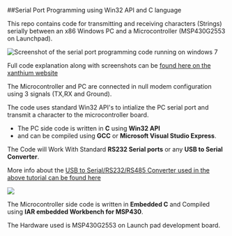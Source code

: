 ##Serial Port Programming using Win32 API and C language

This repo contains code for transmitting and receiving characters (Strings) serially between an x86 Windows PC and a Microcontroller (MSP430G2553 on Launchpad).

<img src="http://s25.postimg.org/bqw6jzqfz/Serial_port_write_windows.jpg" alt ="Screenshot of the serial port programming code running on windows 7">

Full code explanation along with screenshots can be <a href = http://xanthium.in/Serial-Port-Programming-using-Win32-API> found here on the xanthium website </a>

The Microcontroller and PC are connected in null modem configuration using  3 signals (TX,RX and Ground).

The code uses standard Win32 API's to intialize the PC serial port and transmit a character to the microcontroller board.
- The PC side code is written in **C** using **Win32 API** 
- and can be compiled using **GCC** or **Microsoft Visual Studio Express**.

The Code will Work With Standard **RS232 Serial ports** or any **USB to Serial Converter**.

More info about the  <a href = "http://xanthium.in/USB-to-Serial-RS232-RS485-Converter">USB to Serial/RS232/RS485 Converter used in the above tutorial can be found here</a>

<img src = "http://s25.postimg.org/ucb73bztr/usb_to_rs485_converter_250px.jpg"  href="http://xanthium.in/USB-to-Serial-RS232-RS485-Converter"/>

The Microcontroller side code is written in **Embedded C** and Compiled using **IAR embedded Workbench for MSP430**.

The Hardware used is MSP430G2553 on Launch pad development board.
 
